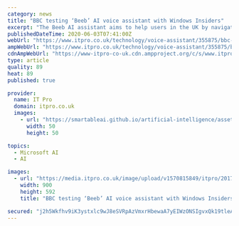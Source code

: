 ```yaml
---
category: news
title: "BBC testing ‘Beeb’ AI voice assistant with Windows Insiders"
excerpt: "The Beeb AI assistant aims to help users in the UK by navigating BBC services and access BBC content. There are no plans to build a device to rival Amazon Echo or Google Home, alt"
publishedDateTime: 2020-06-03T07:41:00Z
webUrl: "https://www.itpro.co.uk/technology/voice-assistant/355875/bbc-testing-beeb-ai-voice-assistant-with-windows-insiders"
ampWebUrl: "https://www.itpro.co.uk/technology/voice-assistant/355875/bbc-testing-beeb-ai-voice-assistant-with-windows-insiders?amp"
cdnAmpWebUrl: "https://www-itpro-co-uk.cdn.ampproject.org/c/s/www.itpro.co.uk/technology/voice-assistant/355875/bbc-testing-beeb-ai-voice-assistant-with-windows-insiders?amp"
type: article
quality: 89
heat: 89
published: true

provider:
  name: IT Pro
  domain: itpro.co.uk
  images:
    - url: "https://smartableai.github.io/artificial-intelligence/assets/images/organizations/itpro.co.uk-50x50.jpg"
      width: 50
      height: 50

topics:
  - Microsoft AI
  - AI

images:
  - url: "https://media.itpro.co.uk/image/upload/v1570815849/itpro/2017/01/voice_assistantbigstock.jpg"
    width: 900
    height: 592
    title: "BBC testing ‘Beeb’ AI voice assistant with Windows Insiders"

secured: "j2h5Wkfhv9iK3ystxlc9wJ8eSVRpAzVmxrHbewaA7yEIWzONSIgvxQk19tleAdR955p3FbaHaqy+OJh8czjsT1gGQRR39RJxxL/y7uRgimtVdec8OcF7C/jsGKQerDjtx13PyegpIt3O3+oAmUa7HOc0oQKCR5EIjzsDpAvtcLy+o2IT54/PUkgSJOTgPqly0Xp/OT3svS0WkbrFFO8iYO4/a/g6jmyRfjzDcihVLF3Wd6qK0FCugcr5YIr96LXmluBheaEv5o+XNGIpJph1CL7qTZrmJO8zLxpCtwiRcQFYbB+Txyom6Rzn1fJQqqpgMfvynDngb7AfhDjoDqKIa/qkpeP/6w2GvEfaSNFvh+d6OYxPC7KNvKBZ3AtBaxsCyRFjnnAmWTvUiErBcvwmkPTZWoS0itW92pWFvv78KfQCAkbvDLMkvq/H5yGMuQBMSnpnL4+kGRVd6KTqYbX5sW4pvSvVArSnWwhdTqFN5lc=;nt3aSET//mcDjAQUA1h5XA=="
---
```


